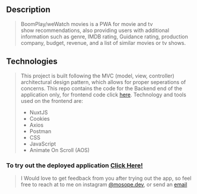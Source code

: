 ## Description
> BoomPlay/weWatch movies is a PWA for movie and tv show recommendations, also providing users with additional information such as genre, IMDB rating, Guidance rating, production company, budget, revenue, and a list of similar movies or tv shows.
## Technologies
> This project is built following the MVC (model, view, controller) architectural design pattern, which allows for proper seperations of concerns. This repo contains the code for the Backend end of the application only, for frontend code click [here](https://github.com/Mosope-Adeyemi-dev/BoomPlay).
Technology and tools used on the frontend are:
> - NuxtJS
> - Cookies
> - Axios
> - Postman
> - CSS
> - JavaScript
> - Animate On Scroll (AOS)

### To try out the deployed application [Click Here!](https://we-watch-movies.netlify.app/sign-up)
> I Would love to get feedback from you after trying out the app, so feel free to reach at to me on instagram [@mosope.dev](https://www.instagram.com/mosope.dev/), or send an [email](mosope.adeyemi.dev@gmail.com)

